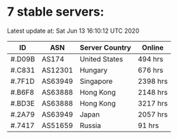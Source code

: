 # 7 stable servers:

Latest update at: Sat Jun 13 16:10:12 UTC 2020

| ID | ASN | Server Country | Online |
| -- | --- | -------------- | ------ |
| #.D09B | AS174 | United States | 494 hrs |
| #.C831 | AS12301 | Hungary | 676 hrs |
| #.7F1D | AS63949 | Singapore | 2398 hrs |
| #.B6F8 | AS63888 | Hong Kong | 2148 hrs |
| #.BD3E | AS63888 | Hong Kong | 3217 hrs |
| #.2A79 | AS63949 | Japan | 2057 hrs |
| #.7417 | AS51659 | Russia | 91 hrs |

